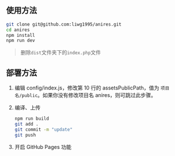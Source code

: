 
## 使用方法

``` bash
git clone git@github.com:liwg1995/anires.git
cd anires
npm install
npm run dev
```
> 删除`dist`文件夹下的`index.php`文件

## 部署方法


1. 编辑 config/index.js，修改第 10 行的 assetsPublicPath，值为 `项目名/public`。如果你没有修改项目名 anires，则可跳过此步骤。

2. 编译、上传
    ``` bash
    npm run build
    git add .
    git commit -m "update"
    git push
    ```

3. 开启 GitHub Pages 功能

